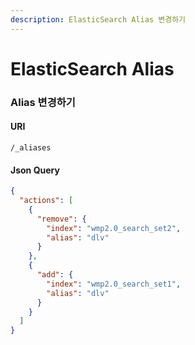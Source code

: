 ```yaml
---
description: ElasticSearch Alias 변경하기
---
```


# ElasticSearch Alias

### Alias 변경하기

#### URI
```http
/_aliases
```

#### Json Query
```json
{
  "actions": [
    {
      "remove": {
        "index": "wmp2.0_search_set2",
        "alias": "dlv"
      }
    },
    {
      "add": {
        "index": "wmp2.0_search_set1",
        "alias": "dlv"
      }
    }
  ]
}
```
